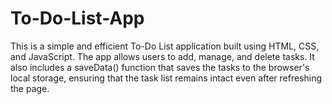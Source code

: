 # To-Do-List-App
This is a simple and efficient To-Do List application built using HTML, CSS, and JavaScript. The app allows users to add, manage, and delete tasks. It also includes a saveData() function that saves the tasks to the browser's local storage, ensuring that the task list remains intact even after refreshing the page.

